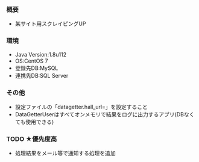 ### 概要
- 某サイト用スクレイピングUP

### 環境
- Java Version:1.8u112
- OS:CentOS 7
- 登録先DB:MySQL
- 連携先DB:SQL Server

### その他
- 設定ファイルの「datagetter.hall_url=」を設定すること
- DataGetterUserはすべてオンメモリで結果をログに出力するアプリ(DBなくても使用できる)

### TODO  ★優先度高
- 処理結果をメール等で通知する処理を追加